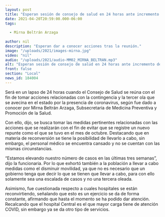 ```yaml
---
layout: post
title: "Esperan sesión de consejo de salud en 24 horas ante incremento de casos"
date: 2021-04-20T20:59:00.000-06:00
tags:
  
  - Mirna Beltrán Arzaga
  
author: nil
description: "Esperan dar a conocer acciones tras la reunión."
image: "/uploads/2021/images-mirna.jpg"
video: "nil"
audio: "/uploads/2021/audio-MM02_MIRNA_BELTRAN.mp3"
alt: "Esperan sesión de consejo de salud en 24 horas ante incremento de casos"
front: false
section: "Local"
news_id: 184004
---
```


Será en un lapso de 24 horas cuando el Consejo de Salud se reúna con el fin de tomar acciones relacionadas con la contingencia y la tercer ola que se avecina en el estado por la presencia de coronavirus, según fue dado a conocer por Mirna Beltrán Arzaga, Subsecretaria de Medicina Preventiva y Promoción de la Salud.

Con ello, dijo, se busca tomar las medidas pertinentes relacionadas con las acciones que se realizarán con el fin de evitar que se registre un nuevo repunte como el que se tuvo en el mes de octubre. Destacando que en materia de reconversión se tiene la posibilidad de llevarlo a cabo, sin embargo, el personal médico se encuentra cansado y no se cuentan con las mismas circunstancias.

“Estamos elevando nuestro número de casos en las últimas tres semanas”, dijo la funcionaria. Por lo que exhortó también a la población a llevar a cabo medidas como el disminuir movilidad, ya que no es necesario que un gobierno tenga que decir lo que se tienen que llevar a cabo, para con ello solamente sea una escalada de casos y no una tercera oleada.

Asimismo, fue cuestionada respecto a cuales hospitales se están reconvirtiendo, señalando que esto es un ejercicio se da de forma constante, afirmando que hasta el momento se ha podido dar atención. Recalcando que el hospital Central es el que mayor carga tiene de atención COVID, sin embargo ya se da otro tipo de servicios.

